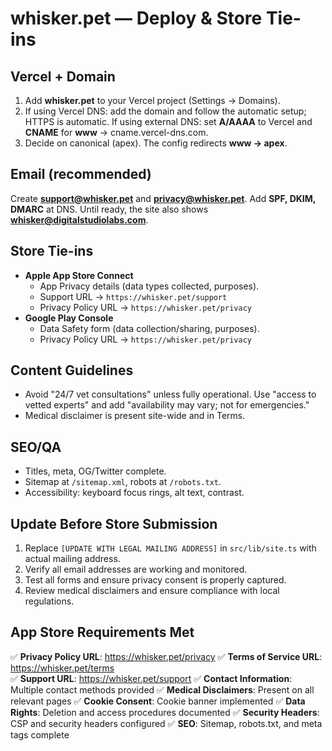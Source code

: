 # whisker.pet — Deploy & Store Tie-ins

## Vercel + Domain
1. Add **whisker.pet** to your Vercel project (Settings → Domains).
2. If using Vercel DNS: add the domain and follow the automatic setup; HTTPS is automatic.
   If using external DNS: set **A/AAAA** to Vercel and **CNAME** for **www** → cname.vercel-dns.com.
3. Decide on canonical (apex). The config redirects **www → apex**.

## Email (recommended)
Create **support@whisker.pet** and **privacy@whisker.pet**. Add **SPF, DKIM, DMARC** at DNS.
Until ready, the site also shows **whisker@digitalstudiolabs.com**.

## Store Tie-ins
- **Apple App Store Connect**
  - App Privacy details (data types collected, purposes).
  - Support URL → `https://whisker.pet/support`
  - Privacy Policy URL → `https://whisker.pet/privacy`
- **Google Play Console**
  - Data Safety form (data collection/sharing, purposes).
  - Privacy Policy URL → `https://whisker.pet/privacy`

## Content Guidelines
- Avoid "24/7 vet consultations" unless fully operational. Use "access to vetted experts" and add "availability may vary; not for emergencies."
- Medical disclaimer is present site-wide and in Terms.

## SEO/QA
- Titles, meta, OG/Twitter complete.
- Sitemap at `/sitemap.xml`, robots at `/robots.txt`.
- Accessibility: keyboard focus rings, alt text, contrast.

## Update Before Store Submission
1. Replace `[UPDATE WITH LEGAL MAILING ADDRESS]` in `src/lib/site.ts` with actual mailing address.
2. Verify all email addresses are working and monitored.
3. Test all forms and ensure privacy consent is properly captured.
4. Review medical disclaimers and ensure compliance with local regulations.

## App Store Requirements Met
✅ **Privacy Policy URL**: https://whisker.pet/privacy
✅ **Terms of Service URL**: https://whisker.pet/terms  
✅ **Support URL**: https://whisker.pet/support
✅ **Contact Information**: Multiple contact methods provided
✅ **Medical Disclaimers**: Present on all relevant pages
✅ **Cookie Consent**: Cookie banner implemented
✅ **Data Rights**: Deletion and access procedures documented
✅ **Security Headers**: CSP and security headers configured
✅ **SEO**: Sitemap, robots.txt, and meta tags complete
